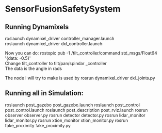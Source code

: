 # SensorFusionSafetySystem

## Running Dynamixels  
roslaunch dynamixel_driver controller_manager.launch  
roslaunch dynamixel_driver dxl_controller.launch   

Now you can do: rostopic pub -1 /tilt_controller/command std_msgs/Float64 '{data: -0.5}'  
Change tilt_controller to tilt/pan/spindar _controller  
The data is the angle in rads  

The node I will try to make is used by rosrun dynamixel_driver dxl_joints.py


## Running all in Simulation:
roslaunch post_gazebo post_gazebo.launch 
roslaunch post_control post_control.launch 
roslaunch post_description post_rviz.launch 
rosrun observer observer.py 
rosrun detector detector.py 
rosrun lidar_monitor lidar_monitor.py 
rosrun xtion_monitor xtion_monitor.py
rosrun fake_proximity fake_proximity.py